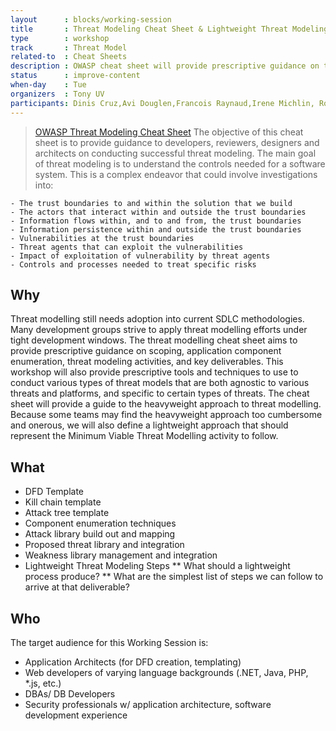 ```yaml
---
layout      : blocks/working-session
title       : Threat Modeling Cheat Sheet & Lightweight Threat Modeling
type        : workshop
track       : Threat Model
related-to  : Cheat Sheets
description : OWASP cheat sheet will provide prescriptive guidance on threat modeling activities, tasks, and output deliverables that should be produced as part of one of three varying methodologies (software centric, security centric, risk centric approaches) and tailored to application environments that are domain agnostic.
status      : improve-content
when-day    : Tue
organizers  : Tony UV
participants: Dinis Cruz,Avi Douglen,Francois Raynaud,Irene Michlin, Robert Morschel, Stephen de Vries, Duncan Hurwood
---
```



> [OWASP Threat Modeling Cheat Sheet](https://www.owasp.org/index.php/Threat_Modeling_Cheat_Sheet)
> The objective of this cheat sheet is to provide guidance to developers, reviewers, designers and architects on conducting successful
> threat modeling. The main goal of threat modeling is to understand the controls needed for a software system. This is a complex
> endeavor that could involve investigations into:

    - The trust boundaries to and within the solution that we build
    - The actors that interact within and outside the trust boundaries
    - Information flows within, and to and from, the trust boundaries
    - Information persistence within and outside the trust boundaries
    - Vulnerabilities at the trust boundaries
    - Threat agents that can exploit the vulnerabilities
    - Impact of exploitation of vulnerability by threat agents
    - Controls and processes needed to treat specific risks

## Why

Threat modelling still needs adoption into current SDLC methodologies. Many development groups strive to apply threat modelling efforts under tight development windows.  The threat modelling cheat sheet aims to provide prescriptive guidance on scoping, application component enumeration, threat modeling activities, and key deliverables.  This workshop will also provide prescriptive tools and techniques to use to conduct various types of threat models that are both agnostic to various threats and platforms, and specific to certain types of threats.
The cheat sheet will provide a guide to the heavyweight approach to threat modelling.
Because some teams may find the heavyweight approach too cumbersome and onerous, we will also define a lightweight approach that should represent the Minimum Viable Threat Modelling activity to follow.

## What

 - DFD Template
 - Kill chain template
 - Attack tree template
 - Component enumeration techniques
 - Attack library build out and mapping
 - Proposed threat library and integration
 - Weakness library management and integration
 - Lightweight Threat Modeling Steps
 ** What should a lightweight process produce?
 ** What are the simplest list of steps we can follow to arrive at that deliverable?


## Who

The target audience for this Working Session is:

 * Application Architects (for DFD creation, templating)
 * Web developers of varying language backgrounds (.NET, Java, PHP, *.js, etc.)
 * DBAs/ DB Developers
 * Security professionals w/ application architecture, software development experience
